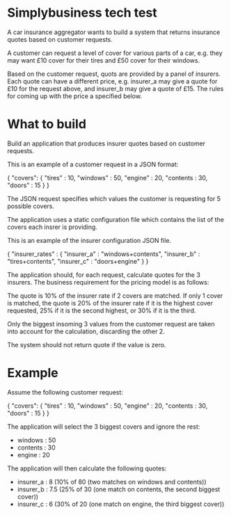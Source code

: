 # Simplybusiness tech test

A car insurance aggregator wants to build a system that returns insurance quotes based on customer requests.

A customer can request a level of cover for various parts of a car, e.g. they  may want £10 cover for their tires and £50 cover for their windows.

Based on the customer request, quots are provided by a panel of insurers. Each quote can have a different price, e.g. insurer_a may give a quote for £10 for the request above, and insurer_b may give a quote of £15. The rules for coming up with the price a specified below.

# What to build

Build an application that produces insurer quotes based on customer requests.

This is an example of a customer request in a JSON format:

{
    "covers": {
        "tires" : 10,
        "windows" : 50,
        "engine" : 20,
        "contents : 30,
        "doors" : 15
    }
 }
 
 The JSON request specifies which values the customer is requesting for 5 possible covers.
 
 The application uses a static configuration file which contains the list of the covers each insrer is providing.
 
 This is an example of the insurer configuration JSON file.
 
 {
    "insurer_rates" : {
        "insurer_a" : "windows+contents",
        "insurer_b" : "tires+contents",
        "insurer_c" : "doors+engine"
    }
  }
  
The application should, for each request, calculate quotes for the 3 insurers. The business requirement for the pricing model is as follows:
  
The quote is 10% of the insurer rate if 2 covers are matched. If only 1 cover is matched, the quote is 20% of the insurer rate if it is the highest cover requested, 25% if it is the second highest, or 30% if it is the third.

Only the biggest insoming 3 values from the customer request are taken into account for the calculation, discarding the other 2.

The system should not return quote if the value is zero.

# Example

Assume the following customer request:

{
    "covers": {
        "tires" : 10,
        "windows" : 50,
        "engine" : 20,
        "contents : 30,
        "doors" : 15
    }
 }
 
 The application will select the 3 biggest covers and ignore the rest:
 
 * windows : 50
 * contents : 30
 * engine : 20
 
 The application will then calculate the following quotes:
 
 * insurer_a : 8 (10% of 80 (two matches on windows and contents))
 * insurer_b : 7.5 (25% of 30 (one match on contents, the second biggest cover))
 * insurer_c : 6 (30% of 20 (one match on engine, the third biggest cover))
 
 
  
     
